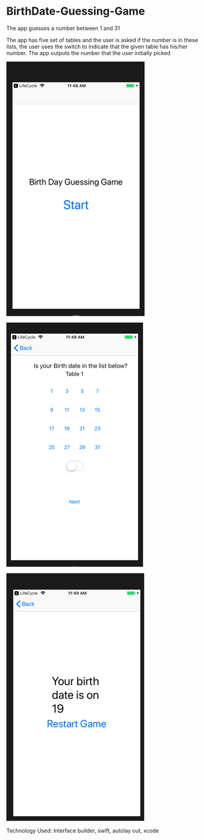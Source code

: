 # BirthDate-Guessing-Game
The app guesses a number between 1 and 31

The app has five set of tables and the user is asked if the number is in these lists, the user uses the switch to indicate
that the given table has his/her number. The app outputs the number that the user initially picked

![](https://github.com/ggebre/BirthDate-Guessing-Game/blob/master/Screen%20Shot%202019-03-08%20at%2011.48.16%20AM.png)

![](https://github.com/ggebre/BirthDate-Guessing-Game/blob/master/Screen%20Shot%202019-03-08%20at%2011.48.34%20AM.png)

![](https://github.com/ggebre/BirthDate-Guessing-Game/blob/master/Screen%20Shot%202019-03-08%20at%2011.49.15%20AM.png)


Technology Used: Interface builder, swift, autolay out, xcode
